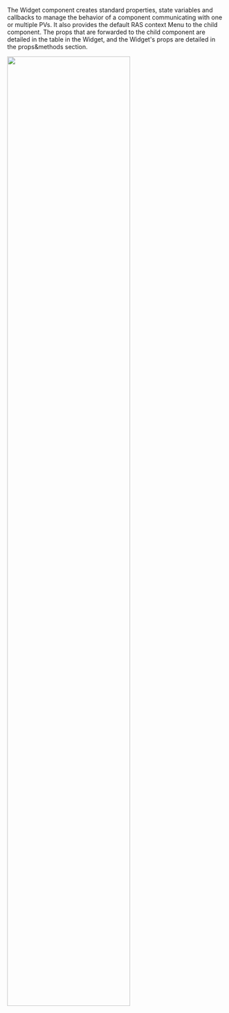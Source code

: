 

The Widget component creates standard properties, state variables and callbacks to manage the behavior of a component communicating with one or multiple PVs. It also provides the default RAS context Menu to the child component. The props that are forwarded to the child component are detailed in the table in the Widget, and the Widget's props are detailed in the props&methods section.

<img src="img/WidgetCreationDiagram.png"  width="75%">